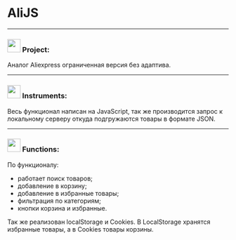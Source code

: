 # AliJS

***
 <h3> <img src="https://github.githubassets.com/images/icons/emoji/unicode/1f4d6.png" width="30"> Project: </h3> Аналог Aliexpress ограниченная версия без адаптива. 

***
<h3> <img src="https://avatars.mds.yandex.net/get-pdb/2836229/f8b496c7-d173-449b-b89f-2465e82576ff/s1200?webp=false" width="30"> Instruments: </h3> 
Весь функционал написан на JavaScript, так же производится запрос к локальному серверу откуда подгружаются товары в формате JSON.

***
<h3> <img src="https://cdn3.iconfinder.com/data/icons/illustricon-tech/512/development.browser.gears.-512.png" width="30">   Functions: </h3>  

По функционалу:
 * работает поиск товаров; 
 * добавление в корзину;
 * добавление в избранные товары;
 * фильтрация по категориям;
 * кнопки корзина и избранные.
 
 Так же реализован localStorage и Cookies. В LocalStorage хранятся избранные товары, а в Cookies товары корзины. 
